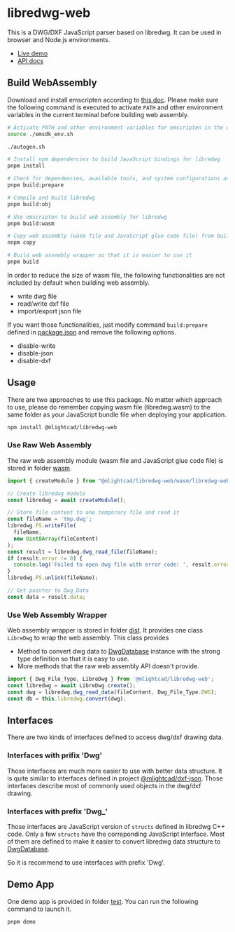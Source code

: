 # libredwg-web

This is a DWG/DXF JavaScript parser based on libredwg. It can be used in browser and Node.js environments. 

- [Live demo](https://mlight-lee.github.io/libredwg-web/)
- [API docs](https://mlight-lee.github.io/libredwg-web/docs/)

## Build WebAssembly

Download and install emscripten according to [this doc](https://emscripten.org/docs/getting_started/downloads.html). Please make sure the following command is executed to activate `PATH` and other environment variables in the current terminal before building web assembly.

```bash
# Activate PATH and other environment variables for emscripten in the current terminal
source ./emsdk_env.sh

./autogen.sh

# Install npm dependencies to build JavaScript bindings for libredwg
pnpm install

# Check for dependencies, available tools, and system configurations and prepare the software package for building libredwg on a specific system
pnpm build:prepare

# Compile and build libredwg
pnpm build:obj

# Use emscripten to build web assembly for libredwg
pnpm build:wasm

# Copy web assembly (wasm file and JavaScript glue code file) from build directory to distribution directory of this package
nnpm copy

# Build web assembly wrapper so that it is easier to use it
pnpm build
```

In order to reduce the size of wasm file, the following functionalities are not included by default when building web assembly.

- write dwg file
- read/write dxf file
- import/export json file

If you want those functionalities, just modify command `build:prepare` defined in [package.json](./package.json) and remove the following options.

- disable-write
- disable-json
- disable-dxf

## Usage

There are two approaches to use this package. No matter which approach to use, please do remember copying wasm file (libredwg.wasm) to the same folder as your JavaScript bundle file when deploying your application. 

```bash
npm install @mlightcad/libredwg-web
```

### Use Raw Web Assembly

The raw web assembly module (wasm file and JavaScript glue code file) is stored in folder [wasm](./wasm/). 

```javascript
import { createModule } from "@mlightcad/libredwg-web/wasm/libredwg-web.js";

// Create libredwg module
const libredwg = await createModule();

// Store file content to one temporary file and read it
const fileName = 'tmp.dwg';
libredwg.FS.writeFile(
  fileName,
  new Uint8Array(fileContent)
);
const result = libredwg.dwg_read_file(fileName);
if (result.error != 0) {
  console.log('Failed to open dwg file with error code: ', result.error);
}
libredwg.FS.unlink(fileName);

// Get pointer to Dwg_Data
const data = result.data;
```

### Use Web Assembly Wrapper

Web assembly wrapper is stored in folder [dist](./dist/). It provides one class `LibreDwg` to wrap the web assembly. This class provides

- Method to convert dwg data to [DwgDatabase](https://mlight-lee.github.io/libredwg-web/docs/interfaces/database_database.DwgDatabase.html) instance with the strong type definition so that it is easy to use.
- More methods that the raw web assembly API doesn't provide. 

```typescript
import { Dwg_File_Type, LibreDwg } from '@mlightcad/libredwg-web';
const libredwg = await LibreDwg.create();
const dwg = libredwg.dwg_read_data(fileContent, Dwg_File_Type.DWG);
const db = this.libredwg.convert(dwg);
```

## Interfaces

There are two kinds of interfaces defined to access dwg/dxf drawing data. 

### Interfaces with prifix 'Dwg'

Those interfaces are much more easier to use with better data structure. It is quite similar to interfaces defined in project [@mlightcad/dxf-json](https://github.com/mlight-lee/dxf-json). Those interfaces describe most of commonly used objects in the dwg/dxf drawing.

### Interfaces with prefix 'Dwg_'

Those interfaces are JavaScript version of `structs` defined in libredwg C++ code. Only a few `structs` have the correponding JavaScript interface. Most of them are defined to make it easier to convert libredwg data structure to [DwgDatabase](https://mlight-lee.github.io/libredwg-web/docs/interfaces/database_database.DwgDatabase.html).

So it is recommend to use interfaces with prefix 'Dwg'.

## Demo App

One demo app is provided in folder [test](./test/). You can run the following command to launch it.

```javascript
pnpm demo
```